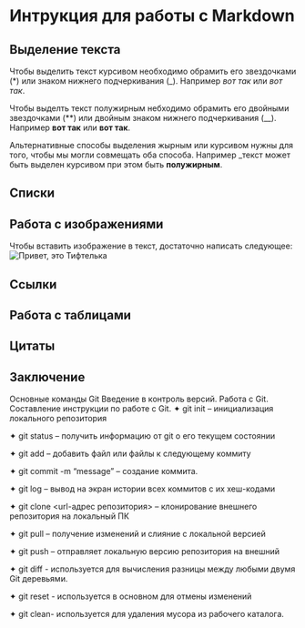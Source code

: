 # Интрукция для работы с Markdown

## Выделение текста

Чтобы выделить текст курсивом необходимо обрамить его звездочками (*) или знаком нижнего подчеркивания (_). Например  *вот так* или _вот так_.

Чтобы выделть текст полужирным небходимо обрамить его двойными звездочками (**) или двойным знаком нижнего подчеркивания (__). Например **вот так** или __вот так__.

Альтернативные способы выделения жырным или курсивом нужны для того, чтобы мы могли совмещать оба способа. Например _текст может быть выделен курсивом при этом быть **полужирным**. 

## Списки

## Работа с изображениями

Чтобы вставить изображение в текст, достаточно написать следующее:
![Привет, это Тифтелька](Teftelka.jpg) 

## Ссылки

## Работа с таблицами

## Цитаты

## Заключение 

Основные команды Git
Введение в контроль версий. Работа с Git. Составление инструкции по работе с Git.
✦ git init – инициализация локального репозитория

✦ git status – получить информацию от git о его текущем состоянии

✦ git add – добавить файл или файлы к следующему коммиту

✦ git commit -m “message” – создание коммита.

✦ git log – вывод на экран истории всех коммитов с их хеш-кодами

✦ git clone <url-адрес репозитория> – клонирование внешнего репозитория на
локальный ПК

✦ git pull – получение изменений и слияние с локальной версией

✦ git push – отправляет локальную версию репозитория на внешний

✦ git diff - используется для вычисления разницы между любыми двумя Git деревьями.

✦ git reset - используется в основном для отмены изменений

✦ git clean- используется для удаления мусора из рабочего каталога.
